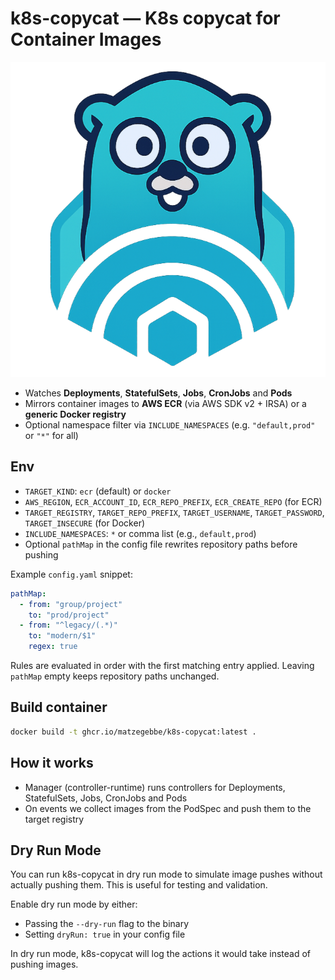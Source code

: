 # k8s-copycat — K8s copycat for Container Images

![k8s-copycat logo](k8s-copycat-logo.png)

- Watches **Deployments**, **StatefulSets**, **Jobs**, **CronJobs** and **Pods**
- Mirrors container images to **AWS ECR** (via AWS SDK v2 + IRSA) or a **generic Docker registry**
- Optional namespace filter via `INCLUDE_NAMESPACES` (e.g. `"default,prod"` or `"*"` for all)

## Env
- `TARGET_KIND`: `ecr` (default) or `docker`
- `AWS_REGION`, `ECR_ACCOUNT_ID`, `ECR_REPO_PREFIX`, `ECR_CREATE_REPO` (for ECR)
- `TARGET_REGISTRY`, `TARGET_REPO_PREFIX`, `TARGET_USERNAME`, `TARGET_PASSWORD`, `TARGET_INSECURE` (for Docker)
- `INCLUDE_NAMESPACES`: `*` or comma list (e.g., `default,prod`)
- Optional `pathMap` in the config file rewrites repository paths before pushing

Example `config.yaml` snippet:

```yaml
pathMap:
  - from: "group/project"
    to: "prod/project"
  - from: "^legacy/(.*)"
    to: "modern/$1"
    regex: true
```

Rules are evaluated in order with the first matching entry applied. Leaving
`pathMap` empty keeps repository paths unchanged.

## Build container
```bash
docker build -t ghcr.io/matzegebbe/k8s-copycat:latest .
```

## How it works
- Manager (controller-runtime) runs controllers for Deployments, StatefulSets, Jobs, CronJobs and Pods
- On events we collect images from the PodSpec and push them to the target registry

## Dry Run Mode

You can run k8s-copycat in dry run mode to simulate image pushes without actually pushing them. This is useful for testing and validation.

Enable dry run mode by either:
- Passing the `--dry-run` flag to the binary
- Setting `dryRun: true` in your config file

In dry run mode, k8s-copycat will log the actions it would take instead of pushing images.

